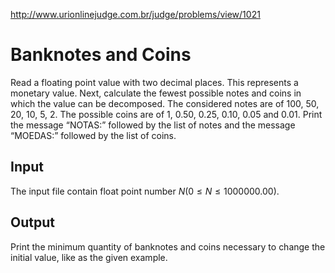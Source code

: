 http://www.urionlinejudge.com.br/judge/problems/view/1021

# Banknotes and Coins

Read a floating point value with two decimal places. This represents
a monetary value. Next, calculate the fewest possible notes and coins in
which the value can be decomposed. The considered notes are of 100, 50,
20, 10, 5, 2. The possible coins are of 1, 0.50, 0.25, 0.10, 0.05 and
0.01. Print the message “NOTAS:” followed by the list of notes and the
message “MOEDAS:” followed by the list of coins.

## Input

The input file contain float point number $N (0 \leq N \leq 1000000.00$).

## Output

Print the minimum quantity of banknotes and coins necessary to
change the initial value, like as the given example.
